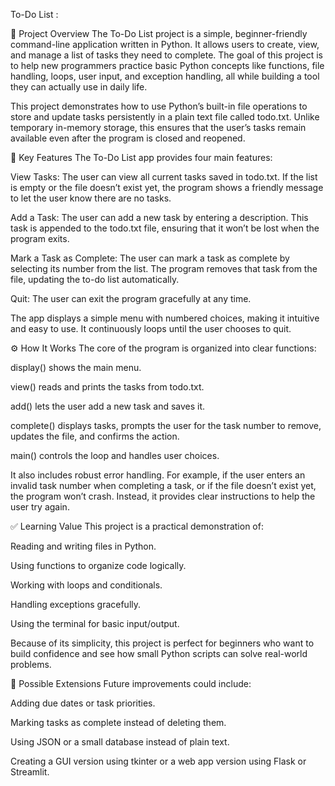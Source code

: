 To-Do List :

📌 Project Overview
The To-Do List project is a simple, beginner-friendly command-line application written in Python. It allows users to create, view, and manage a list of tasks they need to complete. The goal of this project is to help new programmers practice basic Python concepts like functions, file handling, loops, user input, and exception handling, all while building a tool they can actually use in daily life.

This project demonstrates how to use Python’s built-in file operations to store and update tasks persistently in a plain text file called todo.txt. Unlike temporary in-memory storage, this ensures that the user’s tasks remain available even after the program is closed and reopened.

🎯 Key Features
The To-Do List app provides four main features:

View Tasks: The user can view all current tasks saved in todo.txt. If the list is empty or the file doesn’t exist yet, the program shows a friendly message to let the user know there are no tasks.

Add a Task: The user can add a new task by entering a description. This task is appended to the todo.txt file, ensuring that it won’t be lost when the program exits.

Mark a Task as Complete: The user can mark a task as complete by selecting its number from the list. The program removes that task from the file, updating the to-do list automatically.

Quit: The user can exit the program gracefully at any time.

The app displays a simple menu with numbered choices, making it intuitive and easy to use. It continuously loops until the user chooses to quit.

⚙️ How It Works
The core of the program is organized into clear functions:

display() shows the main menu.

view() reads and prints the tasks from todo.txt.

add() lets the user add a new task and saves it.

complete() displays tasks, prompts the user for the task number to remove, updates the file, and confirms the action.

main() controls the loop and handles user choices.

It also includes robust error handling. For example, if the user enters an invalid task number when completing a task, or if the file doesn’t exist yet, the program won’t crash. Instead, it provides clear instructions to help the user try again.

✅ Learning Value
This project is a practical demonstration of:

Reading and writing files in Python.

Using functions to organize code logically.

Working with loops and conditionals.

Handling exceptions gracefully.

Using the terminal for basic input/output.

Because of its simplicity, this project is perfect for beginners who want to build confidence and see how small Python scripts can solve real-world problems.

📜 Possible Extensions
Future improvements could include:

Adding due dates or task priorities.

Marking tasks as complete instead of deleting them.

Using JSON or a small database instead of plain text.

Creating a GUI version using tkinter or a web app version using Flask or Streamlit.

